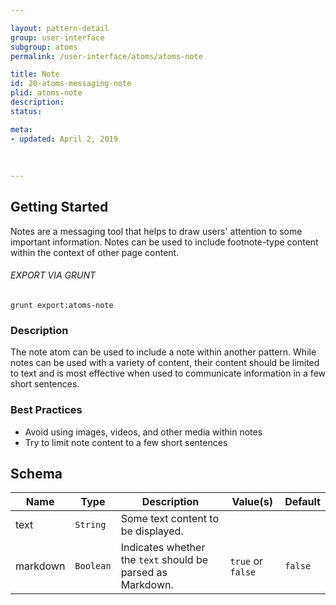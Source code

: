 ```yaml
---

layout: pattern-detail
group: user-interface
subgroup: atoms
permalink: /user-interface/atoms/atoms-note

title: Note
id: 20-atoms-messaging-note
plid: atoms-note
description: 
status: 

meta:
- updated: April 2, 2019
  
  
  
---
```



## Getting Started

Notes are a messaging tool that helps to draw users' attention to some important information. Notes can be used to include footnote-type content within the context of other page content.

###### EXPORT VIA GRUNT

```
grunt export:atoms-note
```


### Description

The note atom can be used to include a note within another pattern. While notes can be used with a variety of content, their content should be limited to text and is most effective when used to communicate information in a few short sentences.


### Best Practices

- Avoid using images, videos, and other media within notes
- Try to limit note content to a few short sentences


## Schema

| Name      | Type        | Description                                                 | Value(s)          | Default   |
|-----------|-------------|-------------------------------------------------------------|-------------------|-----------|
| text      | `String`    | Some text content to be displayed.                          |                   |           |
| markdown  | `Boolean`   | Indicates whether the `text` should be parsed as Markdown.  | `true` or `false` | `false`   |

